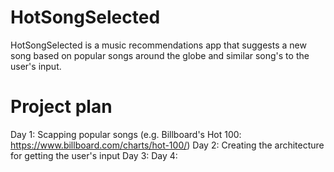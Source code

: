 # HotSongSelected
HotSongSelected is a music recommendations app that suggests a new song based on popular songs around the globe and similar song's to the user's input.

# Project plan
Day 1: Scapping popular songs (e.g. Billboard's Hot 100: https://www.billboard.com/charts/hot-100/)
Day 2: Creating the architecture for getting the user's input
Day 3:
Day 4:
